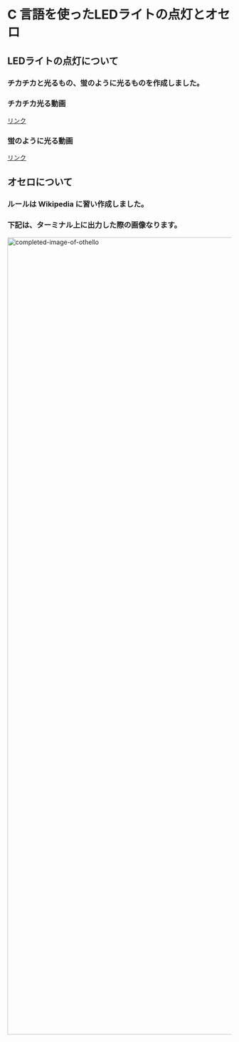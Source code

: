 <h1>C 言語を使ったLEDライトの点灯とオセロ</h1>

<h2>LEDライトの点灯について</h2>
<h3>チカチカと光るもの、蛍のように光るものを作成しました。</h3>

<h3>チカチカ光る動画</h3>
<a href="https://user-images.githubusercontent.com/119907964/211326752-5daf8958-04e9-42ff-ba46-2e193b8d9f42.mp4">リンク</a>

<h3>蛍のように光る動画</h3>
<a href="https://user-images.githubusercontent.com/119907964/211326948-0005ed32-9689-4e74-9822-2b1e1dfe83ae.mp4">リンク</a>

<h2>オセロについて</h2>
<h3>ルールは Wikipedia に習い作成しました。</h3>

<h3>下記は、ターミナル上に出力した際の画像なります。</h3>
<img width="1792" alt="completed-image-of-othello" src="https://user-images.githubusercontent.com/119907964/211155628-948a4fe3-ec76-4f65-aba9-e5e2ba868970.png">
